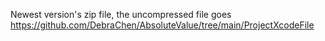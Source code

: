 Newest version's zip file, the uncompressed file goes 
https://github.com/DebraChen/AbsoluteValue/tree/main/ProjectXcodeFile
